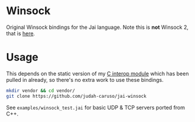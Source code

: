 # Winsock

Original Winsock bindings for the Jai language. Note this is **not** Winsock 2, that is [here](https://github.com/judah-caruso/jai-winsock2).

# Usage

This depends on the static version of my [C interop module](https://github.com/judah-caruso/C)
which has been pulled in already, so there's no extra work to use these bindings.

```bash
mkdir vendor && cd vendor/
git clone https://github.com/judah-caruso/jai-winsock
```

See `examples/winsock_test.jai` for basic UDP & TCP servers ported from C++.

